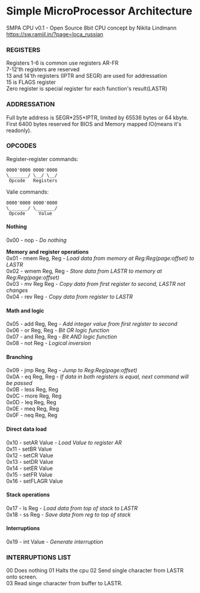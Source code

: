 # Simple MicroProcessor Architecture
SMPA CPU v0.1 - Open Source 8bit CPU concept by Nikita Lindmann  
https://sw.ramiil.in/?page=loca_russian  

### REGISTERS
Registers 1-6 is common use registers AR-FR  
7-12'th registers are reserved  
13 and 14'th registers (IPTR and SEGR) are used for addressation  
15 is FLAGS register  
Zero register is special register for each function's result(LASTR)  

### ADDRESSATION
Full byte address is SEGR*255+IPTR, limited by 65536 bytes or 64 kbyte.  
First 6400 bytes reserved for BIOS and Memory mapped IO(means it's readonly).  

### OPCODES
Register-register commands:
```
0000'0000 0000'0000
\_______/ \__/ \__/
 Opcode   Registers
```

Valie commands:
```
0000'0000 0000'0000
\_______/ \_______/
 Opcode     Value
```

#### Nothing
0x00 - nop - *Do nothing*  

**Memory and register operations**  
0x01 - rmem Reg, Reg - *Load data from memory at Reg:Reg(page:offset) to LASTR*  
0x02 - wmem Reg, Reg - *Store data from LASTR to memory at Reg:Reg(page:offset)*  
0x03 - mv Reg Reg - *Copy data from first register to second, LASTR not changes*  
0x04 - rev Reg - *Copy data from register to LASTR*  

#### Math and logic
0x05 - add Reg, Reg - *Add integer value from first register to second*  
0x06 - or Reg, Reg - *Bit OR logic function*  
0x07 - and Reg, Reg - *Bit AND logic function*  
0x08 - not Reg - *Logical inversion*  

#### Branching
0x09 - jmp Reg, Reg - *Jump to Reg:Reg(page:offset)*  
0x0A - eq Reg, Reg - *If data in both registers is equal, next command will be passed*  
0x0B - less Reg, Reg  
0x0C - more Reg, Reg  
0x0D - leq Reg, Reg  
0x0E - meq Reg, Reg  
0x0F - neq Reg, Reg  

#### Direct data load
0x10 - setAR Value - *Load Value to register AR*  
0x11 - setBR Value  
0x12 - setCR Value  
0x13 - setDR Value  
0x14 - setER Value  
0x15 - setFR Value  
0x16 - setFLAGR Value  

#### Stack operations
0x17 - ls Reg - *Load data from top of stack to LASTR*  
0x18 - ss Reg - *Save data from reg to top of stack*  

#### Interruptions
0x19 - int Value - *Generate interruption*  

### INTERRUPTIONS LIST
00 Does nothing
01 Halts the cpu
02 Send single character from LASTR onto screen.  
03 Read singe character from buffer to LASTR.  